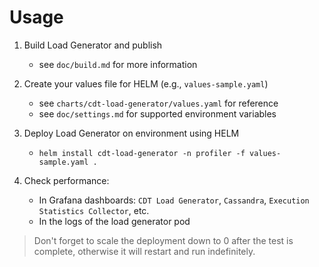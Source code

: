 # Usage

1. Build Load Generator and publish
   * see `doc/build.md` for more information

2. Create your values file for HELM (e.g., `values-sample.yaml`)
   * see `charts/cdt-load-generator/values.yaml` for reference
   * see `doc/settings.md` for supported environment variables

3. Deploy Load Generator on environment using HELM
   * `helm install cdt-load-generator -n profiler -f values-sample.yaml .`

4. Check performance:
   * In Grafana dashboards: `CDT Load Generator`, `Cassandra`, `Execution Statistics Collector`, etc.
   * In the logs of the load generator pod

> Don't forget to scale the deployment down to 0 after the test is complete,
> otherwise it will restart and run indefinitely.

